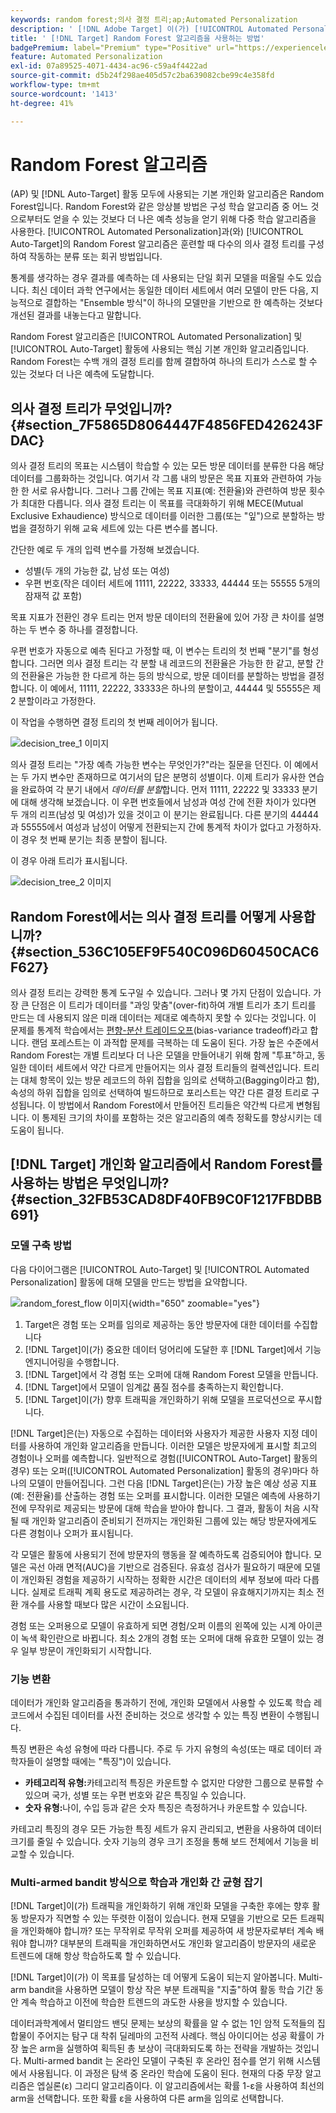 ```yaml
---
keywords: random forest;의사 결정 트리;ap;Automated Personalization
description: ' [!DNL Adobe Target] 이(가) [!UICONTROL Automated Personalization]​(AP) 및 [!UICONTROL Auto-Target] 활동 모두에서 Random Forest 알고리즘을 사용하는 방법을 알아봅니다.'
title: ' [!DNL Target] Random Forest 알고리즘을 사용하는 방법'
badgePremium: label="Premium" type="Positive" url="https://experienceleague.adobe.com/docs/target/using/introduction/intro.html?lang=en#premium newtab=true" tooltip="Target Premium에 포함된 내용을 확인합니다."
feature: Automated Personalization
exl-id: 07a89525-4071-4434-ac96-c59a4f4422ad
source-git-commit: d5b24f298ae405d57c2ba639082cbe99c4e358fd
workflow-type: tm+mt
source-wordcount: '1413'
ht-degree: 41%

---
```


# Random Forest 알고리즘

(AP) 및 [!DNL Auto-Target] 활동 모두에 사용되는 기본 개인화 알고리즘은 Random Forest입니다. Random Forest와 같은 앙상블 방법은 구성 학습 알고리즘 중 어느 것으로부터도 얻을 수 있는 것보다 더 나은 예측 성능을 얻기 위해 다중 학습 알고리즘을 사용한다. [!UICONTROL Automated Personalization]과(와) [!UICONTROL Auto-Target]의 Random Forest 알고리즘은 훈련할 때 다수의 의사 결정 트리를 구성하여 작동하는 분류 또는 회귀 방법입니다.

통계를 생각하는 경우 결과를 예측하는 데 사용되는 단일 회귀 모델을 떠올릴 수도 있습니다. 최신 데이터 과학 연구에서는 동일한 데이터 세트에서 여러 모델이 만든 다음, 지능적으로 결합하는 &quot;Ensemble 방식&quot;이 하나의 모델만을 기반으로 한 예측하는 것보다 개선된 결과를 내놓는다고 말합니다.

Random Forest 알고리즘은 [!UICONTROL Automated Personalization] 및 [!UICONTROL Auto-Target] 활동에 사용되는 핵심 기본 개인화 알고리즘입니다. Random Forest는 수백 개의 결정 트리를 함께 결합하여 하나의 트리가 스스로 할 수 있는 것보다 더 나은 예측에 도달합니다.

## 의사 결정 트리가 무엇입니까? {#section_7F5865D8064447F4856FED426243FDAC}

의사 결정 트리의 목표는 시스템이 학습할 수 있는 모든 방문 데이터를 분류한 다음 해당 데이터를 그룹화하는 것입니다. 여기서 각 그룹 내의 방문은 목표 지표와 관련하여 가능한 한 서로 유사합니다. 그러나 그룹 간에는 목표 지표(예: 전환율)와 관련하여 방문 횟수가 최대한 다릅니다. 의사 결정 트리는 이 목표를 극대화하기 위해 MECE(Mutual Exclusive Exhaudience) 방식으로 데이터를 이러한 그룹(또는 &quot;잎&quot;)으로 분할하는 방법을 결정하기 위해 교육 세트에 있는 다른 변수를 봅니다.

간단한 예로 두 개의 입력 변수를 가정해 보겠습니다.

* 성별(두 개의 가능한 값, 남성 또는 여성)
* 우편 번호(작은 데이터 세트에 11111, 22222, 33333, 44444 또는 55555 5개의 잠재적 값 포함)

목표 지표가 전환인 경우 트리는 먼저 방문 데이터의 전환율에 있어 가장 큰 차이를 설명하는 두 변수 중 하나를 결정합니다.

우편 번호가 자동으로 예측 된다고 가정할 때, 이 변수는 트리의 첫 번째 &quot;분기&quot;를 형성합니다. 그러면 의사 결정 트리는 각 분할 내 레코드의 전환율은 가능한 한 같고, 분할 간의 전환율은 가능한 한 다르게 하는 등의 방식으로, 방문 데이터를 분할하는 방법을 결정합니다. 이 예에서, 11111, 22222, 33333은 하나의 분할이고, 44444 및 55555은 제2 분할이라고 가정한다.

이 작업을 수행하면 결정 트리의 첫 번째 레이어가 됩니다.

![decision_tree_1 이미지](assets/decsion_tree_1.png)

의사 결정 트리는 &quot;가장 예측 가능한 변수는 무엇인가?&quot;라는 질문을 던진다. 이 예에서는 두 가지 변수만 존재하므로 여기서의 답은 분명히 성별이다. 이제 트리가 유사한 연습을 완료하여 각 분기 내에서 *데이터를 분할*&#x200B;합니다. 먼저 11111, 22222 및 33333 분기에 대해 생각해 보겠습니다. 이 우편 번호들에서 남성과 여성 간에 전환 차이가 있다면 두 개의 리프(남성 및 여성)가 있을 것이고 이 분기는 완료됩니다. 다른 분기의 44444과 55555에서 여성과 남성이 어떻게 전환되는지 간에 통계적 차이가 없다고 가정하자. 이 경우 첫 번째 분기는 최종 분할이 됩니다.

이 경우 아래 트리가 표시됩니다.

![decision_tree_2 이미지](assets/decsion_tree_2.png)

## Random Forest에서는 의사 결정 트리를 어떻게 사용합니까? {#section_536C105EF9F540C096D60450CAC6F627}

의사 결정 트리는 강력한 통계 도구일 수 있습니다. 그러나 몇 가지 단점이 있습니다. 가장 큰 단점은 이 트리가 데이터를 &quot;과잉 맞춤&quot;(over-fit)하여 개별 트리가 초기 트리를 만드는 데 사용되지 않은 미래 데이터는 제대로 예측하지 못할 수 있다는 것입니다. 이 문제를 통계적 학습에서는 [편향-분산 트레이드오프](https://en.wikipedia.org/wiki/Bias%E2%80%93variance_tradeoff)&#x200B;(bias-variance tradeoff)라고 합니다. 랜덤 포레스트는 이 과적합 문제를 극복하는 데 도움이 된다. 가장 높은 수준에서 Random Forest는 개별 트리보다 더 나은 모델을 만들어내기 위해 함께 &quot;투표&quot;하고, 동일한 데이터 세트에서 약간 다르게 만들어지는 의사 결정 트리들의 컬렉션입니다. 트리는 대체 항목이 있는 방문 레코드의 하위 집합을 임의로 선택하고(Bagging이라고 함), 속성의 하위 집합을 임의로 선택하여 빌드하므로 포리스트는 약간 다른 결정 트리로 구성됩니다. 이 방법에서 Random Forest에서 만들어진 트리들은 약간씩 다르게 변형됩니다. 이 통제된 크기의 차이를 포함하는 것은 알고리즘의 예측 정확도를 향상시키는 데 도움이 됩니다.

## [!DNL Target] 개인화 알고리즘에서 Random Forest를 사용하는 방법은 무엇입니까? {#section_32FB53CAD8DF40FB9C0F1217FBDBB691}

### 모델 구축 방법

다음 다이어그램은 [!UICONTROL Auto-Target] 및 [!UICONTROL Automated Personalization] 활동에 대해 모델을 만드는 방법을 요약합니다.

![random_forest_flow 이미지](assets/random_forest_flow.png){width="650" zoomable="yes"}

1. Target은 경험 또는 오퍼를 임의로 제공하는 동안 방문자에 대한 데이터를 수집합니다
1. [!DNL Target]이(가) 중요한 데이터 덩어리에 도달한 후 [!DNL Target]에서 기능 엔지니어링을 수행합니다.
1. [!DNL Target]에서 각 경험 또는 오퍼에 대해 Random Forest 모델을 만듭니다.
1. [!DNL Target]에서 모델이 임계값 품질 점수를 충족하는지 확인합니다.
1. [!DNL Target]이(가) 향후 트래픽을 개인화하기 위해 모델을 프로덕션으로 푸시합니다.

[!DNL Target]은(는) 자동으로 수집하는 데이터와 사용자가 제공한 사용자 지정 데이터를 사용하여 개인화 알고리즘을 만듭니다. 이러한 모델은 방문자에게 표시할 최고의 경험이나 오퍼를 예측합니다. 일반적으로 경험([!UICONTROL Auto-Target] 활동의 경우) 또는 오퍼([!UICONTROL Automated Personalization] 활동의 경우)마다 하나의 모델이 만들어집니다. 그런 다음 [!DNL Target]은(는) 가장 높은 예상 성공 지표(예: 전환율)를 산출하는 경험 또는 오퍼를 표시합니다. 이러한 모델은 예측에 사용하기 전에 무작위로 제공되는 방문에 대해 학습을 받아야 합니다. 그 결과, 활동이 처음 시작될 때 개인화 알고리즘이 준비되기 전까지는 개인화된 그룹에 있는 해당 방문자에게도 다른 경험이나 오퍼가 표시됩니다.

각 모델은 활동에 사용되기 전에 방문자의 행동을 잘 예측하도록 검증되어야 합니다. 모델은 곡선 아래 면적(AUC)을 기반으로 검증된다. 유효성 검사가 필요하기 때문에 모델이 개인화된 경험을 제공하기 시작하는 정확한 시간은 데이터의 세부 정보에 따라 다릅니다. 실제로 트래픽 계획 용도로 제공하려는 경우, 각 모델이 유효해지기까지는 최소 전환 개수를 사용할 때보다 많은 시간이 소요됩니다.

경험 또는 오퍼용으로 모델이 유효하게 되면 경험/오퍼 이름의 왼쪽에 있는 시계 아이콘이 녹색 확인란으로 바뀝니다. 최소 2개의 경험 또는 오퍼에 대해 유효한 모델이 있는 경우 일부 방문이 개인화되기 시작합니다.

### 기능 변환

데이터가 개인화 알고리즘을 통과하기 전에, 개인화 모델에서 사용할 수 있도록 학습 레코드에서 수집된 데이터를 사전 준비하는 것으로 생각할 수 있는 특징 변환이 수행됩니다.

특징 변환은 속성 유형에 따라 다릅니다. 주로 두 가지 유형의 속성(또는 때로 데이터 과학자들이 설명할 때에는 &quot;특징&quot;)이 있습니다.

* **카테고리적 유형:**&#x200B;카테고리적 특징은 카운트할 수 없지만 다양한 그룹으로 분류할 수 있으며 국가, 성별 또는 우편 번호와 같은 특징일 수 있습니다.
* **숫자 유형:**&#x200B;나이, 수입 등과 같은 숫자 특징은 측정하거나 카운트할 수 있습니다.

카테고리 특징의 경우 모든 가능한 특징 세트가 유지 관리되고, 변환을 사용하여 데이터 크기를 줄일 수 있습니다. 숫자 기능의 경우 크기 조정을 통해 보드 전체에서 기능을 비교할 수 있습니다.

### Multi-armed bandit 방식으로 학습과 개인화 간 균형 잡기

[!DNL Target]이(가) 트래픽을 개인화하기 위해 개인화 모델을 구축한 후에는 향후 활동 방문자가 직면할 수 있는 뚜렷한 이점이 있습니다. 현재 모델을 기반으로 모든 트래픽을 개인화해야 합니까? 또는 무작위로 무작위 오퍼를 제공하여 새 방문자로부터 계속 배워야 합니까? 대부분의 트래픽을 개인화하면서도 개인화 알고리즘이 방문자의 새로운 트렌드에 대해 항상 학습하도록 할 수 있습니다.

[!DNL Target]이(가) 이 목표를 달성하는 데 어떻게 도움이 되는지 알아봅니다. Multi-arm bandit을 사용하면 모델이 항상 작은 부분 트래픽을 &quot;지출&quot;하여 활동 학습 기간 동안 계속 학습하고 이전에 학습한 트렌드의 과도한 사용을 방지할 수 있습니다.

데이터과학계에서 멀티암드 밴딧 문제는 보상의 확률을 알 수 없는 1인 암적 도적들의 집합물이 주어지는 탐구 대 착취 딜레마의 고전적 사례다. 핵심 아이디어는 성공 확률이 가장 높은 arm을 실행하여 획득된 총 보상이 극대화되도록 하는 전략을 개발하는 것입니다. Multi-armed bandit 는 온라인 모델이 구축된 후 온라인 점수를 얻기 위해 시스템에서 사용됩니다. 이 과정은 탐색 중 온라인 학습에 도움이 된다. 현재의 다중 무장 알고리즘은 엡실론(ε) 그리디 알고리즘이다. 이 알고리즘에서는 확률 1-ε을 사용하여 최선의 arm을 선택합니다. 또한 확률 ε을 사용하여 다른 arm을 임의로 선택합니다.
